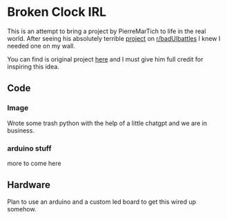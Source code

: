 # Broken Clock IRL

This is an attempt to bring a project by PierreMarTich to life in the real world. After seeing his absolutely terrible [project](https://www.reddit.com/r/badUIbattles/comments/r3q1tl/they_say_that_even_a_broken_clock_is_right_twice/) on [r/badUIbattles](https://www.reddit.com/r/badUIbattles/) I knew I needed one on my wall. 

You can find is original project [here](https://github.com/PierreMarTich/Broken_clock) and I must give him full credit for inspiring this idea.

## Code

### Image
Wrote some trash python with the help of a little chatgpt and we are in business.

### arduino stuff 
more to come here
## Hardware
Plan to use an arduino and a custom led board to get this wired up somehow.

